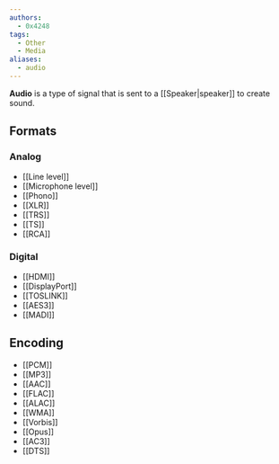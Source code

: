 ```yaml
---
authors:
  - 0x4248
tags:
  - Other
  - Media
aliases:
  - audio
---
```

**Audio** is a type of signal that is sent to a [[Speaker|speaker]] to create sound.
## Formats
### Analog
- [[Line level]]
- [[Microphone level]]
- [[Phono]]
- [[XLR]]
- [[TRS]]
- [[TS]]
- [[RCA]]
### Digital
- [[HDMI]]
- [[DisplayPort]]
- [[TOSLINK]]
- [[AES3]]
- [[MADI]]
## Encoding
- [[PCM]]
- [[MP3]]
- [[AAC]]
- [[FLAC]]
- [[ALAC]]
- [[WMA]]
- [[Vorbis]]
- [[Opus]]
- [[AC3]]
- [[DTS]]
